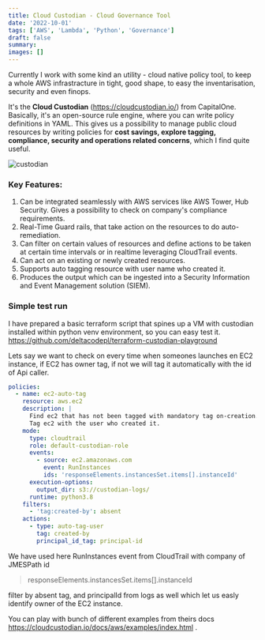 ```yaml
---
title: Cloud Custodian - Cloud Governance Tool
date: '2022-10-01'
tags: ['AWS', 'Lambda', 'Python', 'Governance']
draft: false
summary:
images: []
---
```


Currently I work with some kind an utility - cloud native policy tool, to keep a whole AWS infrastracture in tight, good shape, to easy the inventarisation, security and even finops.

It's the **Cloud Custodian** (https://cloudcustodian.io/) from CapitalOne.
Basically, it's an open-source rule engine, where you can write policy definitions in YAML. This gives us a possibility to manage public cloud resources by writing policies for **cost savings, explore tagging, compliance, security and operations related concerns**, which I find quite useful.

<Image alt="custodian" src="/static/images/custodian.png" width={500} height={350} />

### **Key Features**:

1.  Can be integrated seamlessly with AWS services like AWS Tower, Hub Security. Gives a possibility to check on company's compliance requirements.
2.  Real-Time Guard rails, that take action on the resources to do auto-remediation.
3.  Can filter on certain values of resources and define actions to be taken at certain time intervals or in realtime leveraging CloudTrail events.
4.  Can act on an existing or newly created resources.
5.  Supports auto tagging resource with user name who created it.
6.  Produces the output which can be ingested into a Security Information and Event Management solution (SIEM).

### Simple test run

I have prepared a basic terraform script that spines up a VM with custodian installed within python venv environment, so you can easy test it.
https://github.com/deltacodepl/terraform-custodian-playground

Lets say we want to check on every time when someones launches en EC2 instance, if EC2 has owner tag, if not we will tag it automatically with the id of Api caller.

```yaml
policies:
  - name: ec2-auto-tag
    resource: aws.ec2
    description: |
      Find ec2 that has not been tagged with mandatory tag on-creation. 
      Tag ec2 with the user who created it.
    mode:
      type: cloudtrail
      role: default-custodian-role
      events:
        - source: ec2.amazonaws.com
          event: RunInstances
          ids: 'responseElements.instancesSet.items[].instanceId'
      execution-options:
        output_dir: s3://custodian-logs/
      runtime: python3.8
    filters:
      - 'tag:created-by': absent
    actions:
      - type: auto-tag-user
        tag: created-by
        principal_id_tag: principal-id
```

We have used here RunInstances event from CloudTrail with company of JMESPath id

> responseElements.instancesSet.items[].instanceId

filter by absent tag, and principalId from logs as well which let us easly identify owner of the EC2 instance.

You can play with bunch of different examples from theirs docs https://cloudcustodian.io/docs/aws/examples/index.html .
